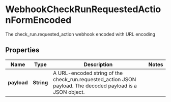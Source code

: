 

# WebhookCheckRunRequestedActionFormEncoded

The check_run.requested_action webhook encoded with URL encoding

## Properties

| Name | Type | Description | Notes |
|------------ | ------------- | ------------- | -------------|
|**payload** | **String** | A URL-encoded string of the check_run.requested_action JSON payload. The decoded payload is a JSON object. |  |



